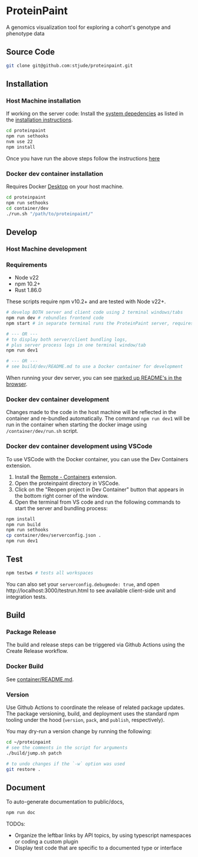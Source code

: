 # ProteinPaint

A genomics visualization tool for exploring a cohort's genotype and phenotype data

## Source Code

```bash
git clone git@github.com:stjude/proteinpaint.git
```

## Installation

### Host Machine installation

If working on the server code: Install the
[system depedencies](https://docs.google.com/document/d/1tkEHG_vYtT-OifPV-tlPeWQUMsEd3aWAKf5ExOT8G34/edit#heading=h.jy5sdrb1zkut)
as listed in the [installation instructions](https://docs.google.com/document/d/1tkEHG_vYtT-OifPV-tlPeWQUMsEd3aWAKf5ExOT8G34/edit#heading=h.6nxua6c3ik9l).

```bash
cd proteinpaint
npm run sethooks
nvm use 22
npm install
```

Once you have run the above steps follow the instructions [here](https://docs.google.com/document/d/1tkEHG_vYtT-OifPV-tlPeWQUMsEd3aWAKf5ExOT8G34/edit)

### Docker dev container installation

Requires Docker [Desktop](https://docs.docker.com/get-started/) on your host machine.

```bash
cd proteinpaint
npm run sethooks
cd container/dev
./run.sh "/path/to/proteinpaint/"
```

## Develop

### Host Machine development

### Requirements

- Node v22
- npm 10.2+
- Rust 1.86.0

These scripts require npm v10.2+ and are tested with Node v22+.

```bash
# develop BOTH server and client code using 2 terminal windows/tabs
npm run dev # rebundles frontend code
npm start # in separate terminal runs the ProteinPaint server, requires a serverconfig.json at the project root

# --- OR --- 
# to display both server/client bundling logs, 
# plus server process logs in one terminal window/tab
npm run dev1

# --- OR ---
# see build/dev/README.md to use a Docker container for development
```

When running your dev server, you can see [marked up README's in the browser](http://localhost:3000/readme.html).

### Docker dev container development

Changes made to the code in the host machine will be reflected in the container and re-bundled automatically.
The command `npm run dev1` will be run in the container when starting the docker image using `/container/dev/run.sh` script.

### Docker dev container development using VSCode

To use VSCode with the Docker container, you can use the Dev Containers extension.

1. Install the [Remote - Containers](https://marketplace.visualstudio.com/items?itemName=ms-vscode-remote.remote-containers) extension.
2. Open the proteinpaint directory in VSCode.
3. Click on the "Reopen project in Dev Container" button that appears in the bottom right corner of the window.
4. Open the terminal from VS code and run the following commands to start the server and bundling process:

```bash
npm install
npm run build
npm run sethooks
cp container/dev/serverconfig.json .
npm run dev1
```

## Test

```bash
npm testws # tests all workspaces
```

You can also set your `serverconfig.debugmode: true`, and open http://localhost:3000/testrun.html to see available client-side unit and integration tests.

## Build

### Package Release

The build and release steps can be triggered via Github Actions using the Create Release workflow.

### Docker Build

See [container/README.md](https://github.com/stjude/proteinpaint/blob/master/container/README.md).

### Version 

Use Github Actions to coordinate the release of related package updates.
The package versioning, build, and deployment uses the standard npm tooling under the hood
(`version`, `pack`, and `publish`, respectively).

You may dry-run a version change by running the following:

```bash
cd ~/proteinpaint
# see the comments in the script for arguments
./build/jump.sh patch

# to undo changes if the `-w` option was used 
git restore .
```

## Document

To auto-generate documentation to public/docs,

```bash
npm run doc
```

TODOs:

- Organize the leftbar links by API topics, by using typescript namespaces or coding a custom plugin
- Display test code that are specific to a documented type or interface
